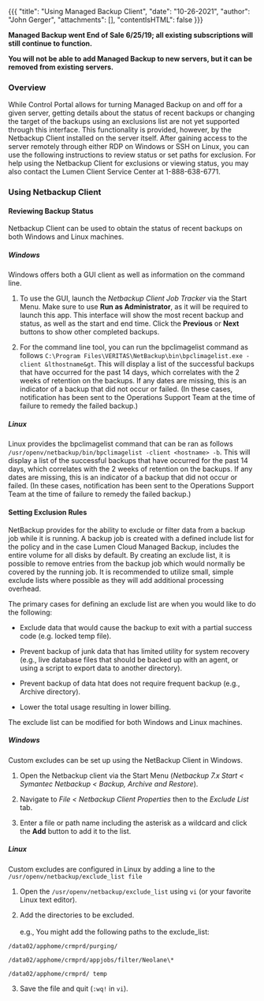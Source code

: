 {{{
  "title": "Using Managed Backup Client",
  "date": "10-26-2021",
  "author": "John Gerger",
  "attachments": [],
  "contentIsHTML": false
}}}

**Managed Backup went End of Sale 6/25/19; all existing subscriptions will still continue to function.**

**You will not be able to add Managed Backup to new servers, but it can be removed from existing servers.**

### Overview

While Control Portal allows for turning Managed Backup on and off for a given server, getting details about the status of recent backups or changing the target of the backups using an exclusions list are not yet supported through this interface. This functionality is provided, however, by the Netbackup Client installed on the server itself. After gaining access to the server remotely through either RDP on Windows or SSH on Linux, you can use the following instructions to review status or set paths for exclusion. For help using the Netbackup Client for exclusions or viewing status, you may also contact the Lumen Client Service Center at 1-888-638-6771.

### Using Netbackup Client

#### Reviewing Backup Status

Netbackup Client can be used to obtain the status of recent backups on both Windows and Linux machines.

##### **Windows**

Windows offers both a GUI client as well as information on the command line.

1. To use the GUI, launch the *Netbackup Client Job Tracker* via the Start Menu. Make sure to use **Run as Administrator**, as it will be required to launch this app. This interface will show the most recent backup and status, as well as the start and end time. Click the **Previous** or **Next** buttons to show other completed backups.

2. For the command line tool, you can run the bpclimagelist command as follows ``C:\Program Files\VERITAS\NetBackup\bin\bpclimagelist.exe -client &lthostname&gt``. This will display a list of the successful backups that have occurred for the past 14 days, which correlates with the 2 weeks of retention on the backups. If any dates are missing, this is an indicator of a backup that did not occur or failed. (In these cases, notification has been sent to the Operations Support Team at the time of failure to remedy the failed backup.)

##### **Linux**

Linux provides the bpclimagelist command that can be ran as follows ``/usr/openv/netbackup/bin/bpclimagelist -client <hostname> -b``. This will display a list of the successful backups that have occurred for the past 14 days, which correlates with the 2 weeks of retention on the backups. If any dates are missing, this is an indicator of a backup that did not occur or failed. (In these cases, notification has been sent to the Operations Support Team at the time of failure to remedy the failed backup.)

#### Setting Exclusion Rules

NetBackup provides for the ability to exclude or filter data from a backup job while it is running. A backup job is created with a defined include list for the policy and in the case Lumen Cloud Managed Backup, includes the entire volume for all disks by default. By creating an exclude list, it is possible to remove entries from the backup job which would normally be covered by the running job. It is recommended to utilize small, simple exclude lists where possible as they will add additional processing overhead.

The primary cases for defining an exclude list are when you would like to do the following:

- Exclude data that would cause the backup to exit with a partial success code (e.g. locked temp file).

- Prevent backup of junk data that has limited utility for system recovery (e.g., live database files that should be backed up with an agent, or using a script to export data to another directory).

- Prevent backup of data htat does not require frequent backup (e.g., Archive directory).

- Lower the total usage resulting in lower billing.

The exclude list can be modified for both Windows and Linux machines.

##### Windows

Custom excludes can be set up using the NetBackup Client in Windows.

1. Open the Netbackup client via the Start Menu (*Netbackup 7.x Start < Symantec Netbackup < Backup, Archive and Restore*).

2. Navigate to *File < Netbackup Client Properties* then to the *Exclude List* tab.

3. Enter a file or path name including the asterisk as a wildcard and click the **Add** button to add it to the list.

##### Linux

Custom excludes are configured in Linux by adding a line to the ``/usr/openv/netbackup/exclude_list file``

1. Open the ``/usr/openv/netbackup/exclude_list`` using ``vi`` (or your favorite Linux text editor).

2. Add the directories to be excluded.<br /><br />e.g., You might add the following paths to the exclude_list:

``/data02/apphome/crmprd/purging/``

``/data02/apphome/crmprd/appjobs/filter/Neolane\*``

``/data02/apphome/crmprd/ temp``

3. Save the file and quit (``:wq!`` in ``vi``).
